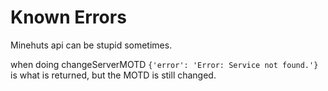 # Known Errors
Minehuts api can be stupid sometimes.

when doing changeServerMOTD `{'error': 'Error: Service not found.'}` is what is returned, but the MOTD is still changed.